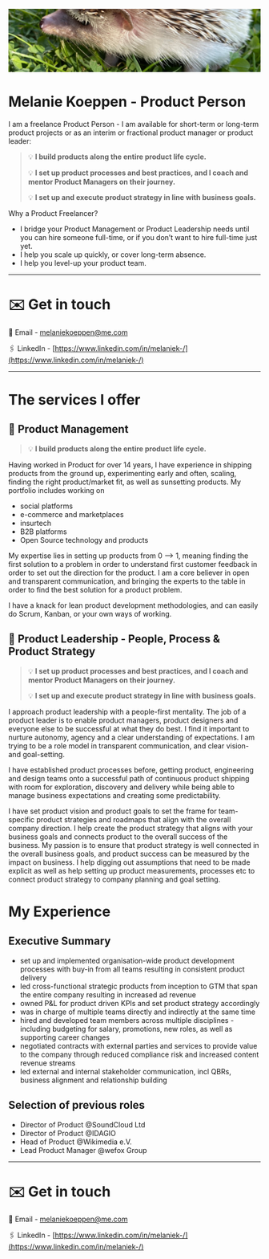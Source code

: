 ![header](./1602164824353.jpg)

# Melanie Koeppen - Product Person

I am a freelance Product Person - I am available for short-term or long-term product projects or as an interim or fractional product manager or product leader: 

> 💡 **I build products along the entire product life cycle.**
> 
> 💡 **I set up product processes and best practices, and I coach and mentor Product Managers on their journey.**
> 
> 💡 **I set up and execute product strategy in line with business goals.** 



Why a Product Freelancer?
- I bridge your Product Management or Product Leadership needs until you can hire someone full-time, or if you don’t want to hire full-time just yet.
- I help you scale up quickly, or cover long-term absence. 
- I help you level-up your product team.

---

# ✉️ Get in touch


📧 Email - melaniekoeppen@me.com

🖇️ LinkedIn - [https://www.linkedin.com/in/melaniek-/](https://www.linkedin.com/in/melaniek-/)


---

# The services I offer

## 🧩 Product Management

> 💡 **I build products along the entire product life cycle.**

Having worked in Product for over 14 years, I have experience in shipping products from the ground up, experimenting early and often, scaling, finding the right product/market fit, as well as sunsetting products. My portfolio includes working on

- social platforms
- e-commerce and marketplaces
- insurtech
- B2B platforms
- Open Source technology and products

My expertise lies in setting up products from 0 --> 1, meaning finding the first solution to a problem in order to understand first customer feedback in order to set out the direction for the product. I am a core believer in open and transparent communication, and bringing the experts to the table in order to find the best solution for a product problem.

I have a knack for lean product development methodologies, and can easily do Scrum, Kanban, or your own ways of working.

## 🚀 Product Leadership - People, Process & Product Strategy

> 💡 **I set up product processes and best practices, and I coach and mentor Product Managers on their journey.**
> 
> 💡 **I set up and execute product strategy in line with business goals.**

I approach product leadership with a people-first mentality. The job of a product leader is to enable product managers, product designers and everyone else to be successful at what they do best. I find it important to nurture autonomy, agency and a clear understanding of expectations. I am trying to be a role model in transparent communication, and clear vision- and goal-setting.

I have established product processes before, getting product, engineering and design teams onto a successful path of continuous product shipping with room for exploration, discovery and delivery while being able to manage business expectations and creating some predictability.

I have set product vision and product goals to set the frame for team-specific product strategies and roadmaps that align with the overall company direction. I help create the product strategy that aligns with your business goals and connects product to the overall success of the business. My passion is to ensure that product strategy is well connected in the overall business goals, and product success can be measured by the impact on business. I help digging out assumptions that need to be made explicit as well as help setting up product measurements, processes etc to connect product strategy to company planning and goal setting.


# My Experience

## Executive Summary

- set up and implemented organisation-wide product development processes with buy-in from all teams resulting in consistent product delivery
- led cross-functional strategic products from inception to GTM that span the entire company resulting in increased ad revenue
- owned P&L for product driven KPIs and set product strategy accordingly
- was in charge of multiple teams directly and indirectly at the same time
- hired and developed team members across multiple disciplines - including budgeting for salary, promotions, new roles, as well as supporting career changes
- negotiated contracts with external parties and services to provide value to the company through reduced compliance risk and increased content revenue streams
- led external and internal stakeholder communication, incl QBRs, business alignment and relationship building

## Selection of previous roles

- Director of Product @SoundCloud Ltd
- Director of Product @IDAGIO
- Head of Product @Wikimedia e.V.
- Lead Product Manager @wefox Group

---

# ✉️ Get in touch


📧 Email - melaniekoeppen@me.com

🖇️ LinkedIn - [https://www.linkedin.com/in/melaniek-/](https://www.linkedin.com/in/melaniek-/)
